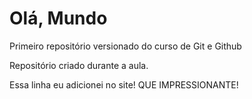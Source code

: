 # Olá, Mundo
 Primeiro repositório versionado do curso de Git e Github

Repositório criado durante a aula.

Essa linha eu adicionei no site! QUE IMPRESSIONANTE!

